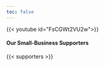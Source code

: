 ```yaml
---
toc: false
---
```

{{< youtube id="FsCGWt2VU2w">}}
#### Our Small-Business Supporters

{{< supporters >}}